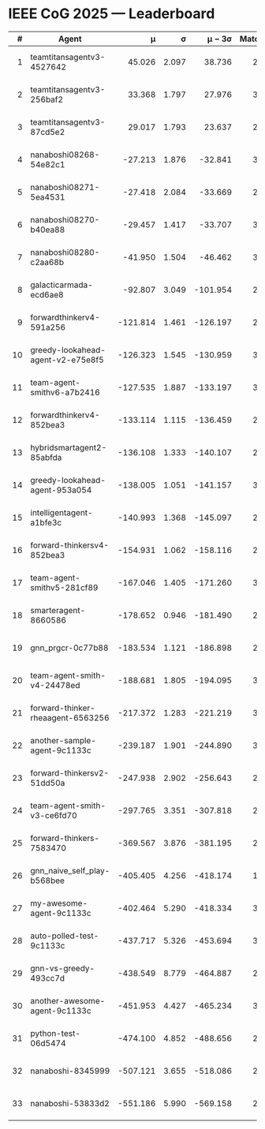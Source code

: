 # IEEE CoG 2025 — Leaderboard

| # | Agent | μ | σ | μ − 3σ | Matches | Updated |
|---:|---|---:|---:|---:|---:|---|
| 1 | teamtitansagentv3-4527642 | 45.026 | 2.097 | 38.736 | 2556 | 2025-09-01 17:02 |
| 2 | teamtitansagentv3-256baf2 | 33.368 | 1.797 | 27.976 | 3154 | 2025-09-01 17:02 |
| 3 | teamtitansagentv3-87cd5e2 | 29.017 | 1.793 | 23.637 | 2998 | 2025-09-01 17:02 |
| 4 | nanaboshi08268-54e82c1 | -27.213 | 1.876 | -32.841 | 3140 | 2025-09-01 17:02 |
| 5 | nanaboshi08271-5ea4531 | -27.418 | 2.084 | -33.669 | 2860 | 2025-09-01 17:02 |
| 6 | nanaboshi08270-b40ea88 | -29.457 | 1.417 | -33.707 | 3260 | 2025-09-01 17:02 |
| 7 | nanaboshi08280-c2aa68b | -41.950 | 1.504 | -46.462 | 3200 | 2025-09-01 17:02 |
| 8 | galacticarmada-ecd6ae8 | -92.807 | 3.049 | -101.954 | 2960 | 2025-09-01 17:02 |
| 9 | forwardthinkerv4-591a256 | -121.814 | 1.461 | -126.197 | 2402 | 2025-09-01 17:02 |
| 10 | greedy-lookahead-agent-v2-e75e8f5 | -126.323 | 1.545 | -130.959 | 3428 | 2025-09-01 17:02 |
| 11 | team-agent-smithv6-a7b2416 | -127.535 | 1.887 | -133.197 | 3340 | 2025-09-01 17:02 |
| 12 | forwardthinkerv4-852bea3 | -133.114 | 1.115 | -136.459 | 2571 | 2025-09-01 17:02 |
| 13 | hybridsmartagent2-85abfda | -136.108 | 1.333 | -140.107 | 2478 | 2025-09-01 17:02 |
| 14 | greedy-lookahead-agent-953a054 | -138.005 | 1.051 | -141.157 | 3328 | 2025-09-01 17:02 |
| 15 | intelligentagent-a1bfe3c | -140.993 | 1.368 | -145.097 | 2731 | 2025-09-01 17:02 |
| 16 | forward-thinkersv4-852bea3 | -154.931 | 1.062 | -158.116 | 2267 | 2025-09-01 17:02 |
| 17 | team-agent-smithv5-281cf89 | -167.046 | 1.405 | -171.260 | 3080 | 2025-09-01 17:02 |
| 18 | smarteragent-8660586 | -178.652 | 0.946 | -181.490 | 2479 | 2025-09-01 17:02 |
| 19 | gnn_prgcr-0c77b88 | -183.534 | 1.121 | -186.898 | 2480 | 2025-09-01 17:02 |
| 20 | team-agent-smith-v4-24478ed | -188.681 | 1.805 | -194.095 | 3200 | 2025-09-01 17:02 |
| 21 | forward-thinker-rheaagent-6563256 | -217.372 | 1.283 | -221.219 | 3254 | 2025-09-01 17:02 |
| 22 | another-sample-agent-9c1133c | -239.187 | 1.901 | -244.890 | 3300 | 2025-09-01 17:02 |
| 23 | forward-thinkersv2-51dd50a | -247.938 | 2.902 | -256.643 | 2574 | 2025-09-01 17:02 |
| 24 | team-agent-smith-v3-ce6fd70 | -297.765 | 3.351 | -307.818 | 2820 | 2025-09-01 17:02 |
| 25 | forward-thinkers-7583470 | -369.567 | 3.876 | -381.195 | 2920 | 2025-09-01 17:02 |
| 26 | gnn_naive_self_play-b568bee | -405.405 | 4.256 | -418.174 | 1920 | 2025-09-01 17:02 |
| 27 | my-awesome-agent-9c1133c | -402.464 | 5.290 | -418.334 | 3200 | 2025-09-01 17:02 |
| 28 | auto-polled-test-9c1133c | -437.717 | 5.326 | -453.694 | 3280 | 2025-09-01 17:02 |
| 29 | gnn-vs-greedy-493cc7d | -438.549 | 8.779 | -464.887 | 2640 | 2025-09-01 17:02 |
| 30 | another-awesome-agent-9c1133c | -451.953 | 4.427 | -465.234 | 3180 | 2025-09-01 17:02 |
| 31 | python-test-06d5474 | -474.100 | 4.852 | -488.656 | 2420 | 2025-09-01 17:02 |
| 32 | nanaboshi-8345999 | -507.121 | 3.655 | -518.086 | 2760 | 2025-09-01 17:02 |
| 33 | nanaboshi-53833d2 | -551.186 | 5.990 | -569.158 | 2960 | 2025-09-01 17:02 |
